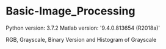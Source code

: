 # Basic-Image_Processing

Python version: 3.7.2
Matlab version: '9.4.0.813654 (R2018a)'

RGB, Grayscale, Binary Version and Histogram of Grayscale
